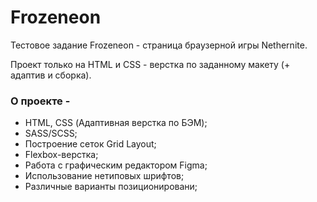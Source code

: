 # Frozeneon

Тестовое задание Frozeneon - страница браузерной игры Nethernite.

Проект только на HTML и CSS - верстка по заданному макету (+ адаптив и сборка).

### О проекте -
- HTML, CSS (Адаптивная верстка по БЭМ);
- SASS/SCSS;
- Построение сеток Grid Layout;
- Flexbox-верстка;
- Работа с графическим редактором Figma;
- Использование нетиповых шрифтов;
- Различные варианты позиционировани;
